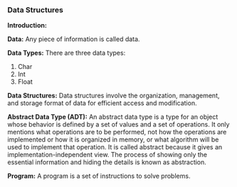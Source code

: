 ### Data Structures

**Introduction:**

**Data:**
Any piece of information is called data.

**Data Types:**
There are three data types:
1. Char
2. Int
3. Float

**Data Structures:**
Data structures involve the organization, management, and storage format of data for efficient access and modification.

**Abstract Data Type (ADT):**
An abstract data type is a type for an object whose behavior is defined by a set of values and a set of operations. It only mentions what operations are to be performed, not how the operations are implemented or how it is organized in memory, or what algorithm will be used to implement that operation. It is called abstract because it gives an implementation-independent view. The process of showing only the essential information and hiding the details is known as abstraction.

**Program:**
A program is a set of instructions to solve problems.